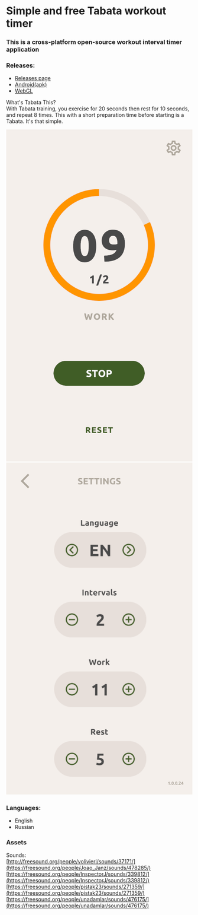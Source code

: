 # Simple and free Tabata workout timer
### This is a cross-platform open-source workout interval timer application

### Releases:
- [Releases page](https://github.com/LLarean/tabata-timer/releases)
- [Android(apk)](https://github.com/LLarean/tabata-timer/releases/download/v.1.0.0.24/tabata_timer_1.0.0.24.apk)
- [WebGL](https://llarean.github.io/tabata-timer-webgl/)

What's Tabata This?<br>
With Tabata training, you exercise for 20 seconds then rest for 10 seconds, and repeat 8 times. This with a short preparation time before starting is a Tabata. It's that simple.<br>

![Training Screen](https://raw.githubusercontent.com/LLarean/tabata-timer/main/Assets/Sprites/Preview/Trainning.png)
![Settings Screen](https://raw.githubusercontent.com/LLarean/tabata-timer/main/Assets/Sprites/Preview/Settings.png)

### Languages:
- English
- Russian

### Assets
Sounds:<br>
[http://freesound.org/people/volivieri/sounds/37171/](https://freesound.org/people/Joao_Janz/sounds/478285/)<br>
[https://freesound.org/people/InspectorJ/sounds/339812/](https://freesound.org/people/InspectorJ/sounds/339812/)<br>
[https://freesound.org/people/pistak23/sounds/271359/](https://freesound.org/people/pistak23/sounds/271359/)<br>
[https://freesound.org/people/unadamlar/sounds/476175/](https://freesound.org/people/unadamlar/sounds/476175/)<br>
